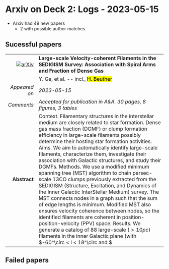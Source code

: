# Arxiv on Deck 2: Logs - 2023-05-15

* Arxiv had 49 new papers
    * 2 with possible author matches

## Sucessful papers


|||
|---:|:---|
| [![arXiv](https://img.shields.io/badge/arXiv-arXiv:2305.07353-b31b1b.svg)](https://arxiv.org/abs/arXiv:2305.07353) | **Large-scale Velocity-coherent Filaments in the SEDIGISM Survey:  Association with Spiral Arms and Fraction of Dense Gas**  |
|| Y. Ge, et al. -- incl., <mark>H. Beuther</mark> |
|*Appeared on*| *2023-05-15*|
|*Comments*| *Accepted for publication in A&A. 30 pages, 8 figures, 3 tables*|
|**Abstract**| Context. Filamentary structures in the interstellar medium are closely related to star formation. Dense gas mass fraction (DGMF) or clump formation efficiency in large-scale filaments possibly determine their hosting star formation activities. Aims. We aim to automatically identify large-scale filaments, characterize them, investigate their association with Galactic structures, and study their DGMFs. Methods. We use a modified minimum spanning tree (MST) algorithm to chain parsec-scale 13CO clumps previously extracted from the SEDIGISM (Structure, Excitation, and Dynamics of the Inner Galactic InterStellar Medium) survey. The MST connects nodes in a graph such that the sum of edge lengths is minimum. Modified MST also ensures velocity coherence between nodes, so the identified filaments are coherent in position-position-velocity (PPV) space. Results. We generate a catalog of 88 large-scale ($>10pc$) filaments in the inner Galactic plane (with $-60^\circ < l < 18^\circ and $|b| < 0.5^\circ$). These SEDIGISM filaments are larger and less dense than MST filaments previously identified from the BGPS and ATLASGAL surveys. We find that eight of the filaments run along spiral arms and can be regarded as "bones" of the Milky Way. We also find three bones associated with the Local Spur in PPV space. By compiling 168 large-scale filaments with available DGMF across the Galaxy, an order of magnitude more than previously investigated, we find that DGMFs do not correlate with Galactic location, but bones have higher DGMFs than other filaments. |

## Failed papers

